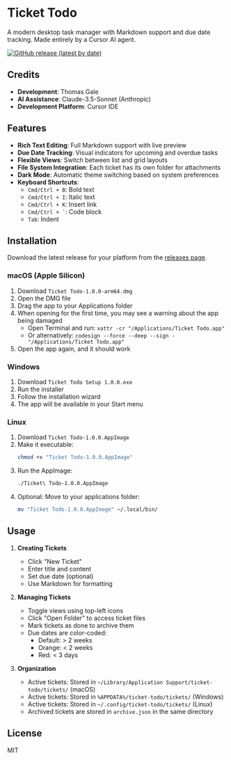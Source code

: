# Ticket Todo

A modern desktop task manager with Markdown support and due date tracking. 
Made entirely by a Cursor AI agent.

[![GitHub release (latest by date)](https://img.shields.io/github/v/release/tmasdev/Ticket-Todo)](https://github.com/tmasdev/Ticket-Todo/releases/latest)

## Credits

- **Development**: Thomas Gale
- **AI Assistance**: Claude-3.5-Sonnet (Anthropic)
- **Development Platform**: Cursor IDE

## Features

- **Rich Text Editing**: Full Markdown support with live preview
- **Due Date Tracking**: Visual indicators for upcoming and overdue tasks
- **Flexible Views**: Switch between list and grid layouts
- **File System Integration**: Each ticket has its own folder for attachments
- **Dark Mode**: Automatic theme switching based on system preferences
- **Keyboard Shortcuts**:
  - `Cmd/Ctrl + B`: Bold text
  - `Cmd/Ctrl + I`: Italic text
  - `Cmd/Ctrl + K`: Insert link
  - `` Cmd/Ctrl + ` ``: Code block
  - `Tab`: Indent

## Installation

Download the latest release for your platform from the [releases page](https://github.com/tmasdev/Ticket-Todo/releases/latest).

### macOS (Apple Silicon)
1. Download `Ticket Todo-1.0.0-arm64.dmg`
2. Open the DMG file
3. Drag the app to your Applications folder
4. When opening for the first time, you may see a warning about the app being damaged
   - Open Terminal and run: `xattr -cr "/Applications/Ticket Todo.app"`
   - Or alternatively: `codesign --force --deep --sign - "/Applications/Ticket Todo.app"`
5. Open the app again, and it should work

### Windows
1. Download `Ticket Todo Setup 1.0.0.exe`
2. Run the installer
3. Follow the installation wizard
4. The app will be available in your Start menu

### Linux
1. Download `Ticket Todo-1.0.0.AppImage`
2. Make it executable:
   ```bash
   chmod +x "Ticket Todo-1.0.0.AppImage"
   ```
3. Run the AppImage:
   ```bash
   ./Ticket\ Todo-1.0.0.AppImage
   ```
4. Optional: Move to your applications folder:
   ```bash
   mv "Ticket Todo-1.0.0.AppImage" ~/.local/bin/
   ```

## Usage

1. **Creating Tickets**
   - Click "New Ticket"
   - Enter title and content
   - Set due date (optional)
   - Use Markdown for formatting

2. **Managing Tickets**
   - Toggle views using top-left icons
   - Click "Open Folder" to access ticket files
   - Mark tickets as done to archive them
   - Due dates are color-coded:
     - Default: > 2 weeks
     - Orange: < 2 weeks
     - Red: < 3 days

3. **Organization**
   - Active tickets: Stored in `~/Library/Application Support/ticket-todo/tickets/` (macOS)
   - Active tickets: Stored in `%APPDATA%/ticket-todo/tickets/` (Windows)
   - Active tickets: Stored in `~/.config/ticket-todo/tickets/` (Linux)
   - Archived tickets are stored in `archive.json` in the same directory

## License

MIT 